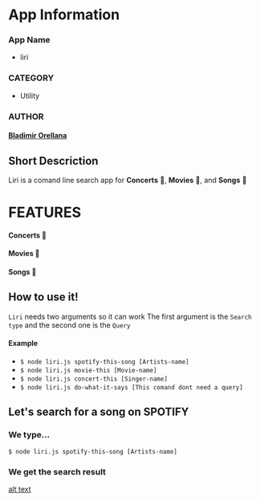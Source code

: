 # App Information
### App Name
- liri
### CATEGORY
- Utility

### AUTHOR
#### [Bladimir Orellana](https://bladimirorellana.com)


## Short Descriction

Liri is a comand line  search app for **Concerts** :microphone:, **Movies** :movie_camera:, and  **Songs** :musical_note: 


# FEATURES
#### **Concerts** :microphone:
#### **Movies** :movie_camera:
#### **Songs** :musical_note:

## How to use it!

`Liri` needs two arguments so it can work
The first argument is the `Search type` and the second one is the `Query`

#### Example 

- `$ node liri.js spotify-this-song [Artists-name]`
- `$ node liri.js movie-this [Movie-name]`
- `$ node liri.js concert-this [Singer-name]`
- `$ node liri.js do-what-it-says [This comand dont need a query]`

## Let's search for a song on SPOTIFY
### We type...

`$ node liri.js spotify-this-song [Artists-name]`

### We get the search result

[alt text](images/spotify.png)









